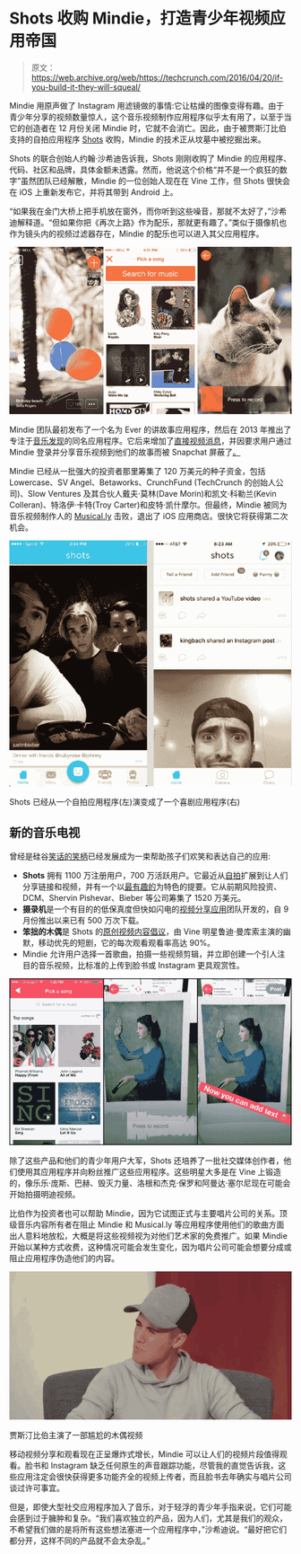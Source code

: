 # Shots 收购 Mindie，打造青少年视频应用帝国 

> 原文：<https://web.archive.org/web/https://techcrunch.com/2016/04/20/if-you-build-it-they-will-squeal/>

Mindie 用原声做了 Instagram 用滤镜做的事情:它让枯燥的图像变得有趣。由于青少年分享的视频数量惊人，这个音乐视频制作应用程序似乎太有用了，以至于当它的创造者在 12 月份关闭 Mindie 时，它就不会消亡。因此，由于被贾斯汀比伯支持的自拍应用程序 [Shots](https://web.archive.org/web/20230129230056/https://www.crunchbase.com/organization/shots#/entity) 收购，Mindie 的技术正从坟墓中被挖掘出来。

Shots 的联合创始人约翰·沙希迪告诉我，Shots 刚刚收购了 Mindie 的应用程序、代码、社区和品牌，具体金额未透露。然而，他说这个价格“并不是一个疯狂的数字”虽然团队已经解散，Mindie 的一位创始人现在在 Vine 工作，但 Shots 很快会在 iOS 上重新发布它，并将其带到 Android 上。

“如果我在金门大桥上把手机放在窗外，而你听到这些噪音，那就不太好了，”沙希迪解释道。“但如果你把《再次上路》作为配乐，那就更有趣了。”类似于摄像机也作为镜头内的视频过滤器存在，Mindie 的配乐也可以进入其父应用程序。

![screenshots_680-1](img/ef8fffbf4ab48e891bd719c20acbdc99.png)

Mindie 团队最初发布了一个名为 Ever 的讲故事应用程序，然后在 2013 年推出了专注于[音乐发现](https://web.archive.org/web/20230129230056/https://techcrunch.com/2013/10/17/mindie-is-an-immersive-music-and-video-jukebox-app-done-right/)的同名应用程序。它后来增加了[直接视频消息](https://web.archive.org/web/20230129230056/https://techcrunch.com/2014/04/09/mindie-adds-direct-video-messaging/)，并因要求用户通过 Mindie 登录并分享音乐视频到他们的故事而被 Snapchat 屏蔽了[。](https://web.archive.org/web/20230129230056/https://techcrunch.com/2015/02/10/no-more-snapchacks/)

Mindie 已经从一批强大的投资者那里筹集了 120 万美元的种子资金，包括 Lowercase、SV Angel、Betaworks、CrunchFund (TechCrunch 的创始人公司)、Slow Ventures 及其合伙人戴夫·莫林(Dave Morin)和凯文·科勒兰(Kevin Colleran)、特洛伊·卡特(Troy Carter)和皮特·凯什摩尔。但最终，Mindie 被同为音乐视频制作人的 [Musical.ly](https://web.archive.org/web/20230129230056/http://musical.ly/) 击败，退出了 iOS 应用商店。很快它将获得第二次机会。

![Shots has evolved from a selfie app (left) to also embrace comedy (right)](img/6b473b8371ec7e99c8ff7e1a2462c2be.png)

Shots 已经从一个自拍应用程序(左)演变成了一个喜剧应用程序(右)

## 新的音乐电视

曾经是硅谷[笑话的笑柄](https://web.archive.org/web/20230129230056/http://www.techmeme.com/131112/p40#a131112p40)已经发展成为一束帮助孩子们欢笑和表达自己的应用:

*   **Shots** 拥有 1100 万注册用户，700 万活跃用户。它最近从[自拍](https://web.archive.org/web/20230129230056/https://techcrunch.com/2013/11/12/justin-bieber-shots-of-me/)扩展到让人们分享链接和视频，并有一个以[最有趣的](https://web.archive.org/web/20230129230056/https://techcrunch.com/2016/03/03/shotscomedyapp/)为特色的提要。它从前期风险投资、DCM、Shervin Pishevar、Bieber 等公司筹集了 1520 万美元。
*   **摄录机**是一个有目的的低保真度但快如闪电的[视频分享应用](https://web.archive.org/web/20230129230056/https://itunes.apple.com/us/app/camcorder-record-vhs-home/id1036066107?mt=8)团队开发的，自 9 月份推出以来已有 500 万次下载。
*   **笨拙的木偶**是 Shots 的[原创视频内容倡议](https://web.archive.org/web/20230129230056/https://techcrunch.com/2015/10/29/awkward-puppets/)，由 Vine 明星鲁迪·曼库索主演的幽默，移动优先的短剧，它的每次观看观看率高达 90%。
*   Mindie 允许用户选择一首歌曲，拍摄一些视频剪辑，并立即创建一个引人注目的音乐视频，比标准的上传到脸书或 Instagram 更具观赏性。

![mindie-2-0](img/9b7d0a97801931a32615697e4f4ae905.png)

除了这些产品和他们的青少年用户大军，Shots 还培养了一批社交媒体创作者，他们使用其应用程序并向粉丝推广这些应用程序。这些明星大多是在 Vine 上锻造的，像乐乐·庞斯、巴赫、毁灭力量、洛根和杰克·保罗和阿曼达·塞尔尼现在可能会开始拍摄明迪视频。

比伯作为投资者也可以帮助 Mindie，因为它试图正式与主要唱片公司的关系。顶级音乐内容所有者在阻止 Mindie 和 Musical.ly 等应用程序使用他们的歌曲方面出人意料地放松，大概是将这些视频视为对他们艺术家的免费推广。如果 Mindie 开始以某种方式收费，这种情况可能会发生变化，因为唱片公司可能会想要分成或阻止应用程序伪造他们的内容。

![Justin Bieber Puppet](img/7913146413b2a5e24b4700b2fc679a9c.png)

贾斯汀比伯主演了一部尴尬的木偶视频

移动视频分享和观看现在正呈爆炸式增长，Mindie 可以让人们的视频片段值得观看。脸书和 Instagram 缺乏任何原生的声音跟踪功能，尽管我的直觉告诉我，这些应用注定会很快获得更多功能齐全的视频上传者，而且脸书去年确实与唱片公司谈过许可事宜。

但是，即使大型社交应用程序加入了音乐，对于轻浮的青少年手指来说，它们可能会感到过于臃肿和复杂。“我们喜欢独立的产品，因为人们，尤其是我们的观众，不希望我们做的是将所有这些想法塞进一个应用程序中，”沙希迪说。“最好把它们都分开，这样不同的产品就不会太杂乱。”
